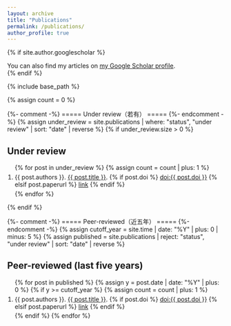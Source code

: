 ```yaml
---
layout: archive
title: "Publications"
permalink: /publications/
author_profile: true
---
```


{% if site.author.googlescholar %}
  <div class="wordwrap">You can also find my articles on
    <a href="{{ site.author.googlescholar }}">my Google Scholar profile</a>.
  </div>
{% endif %}

{% include base_path %}

<style>
  /* 简洁一点的行距 */
  ol.publist { padding-left: 1.25em; }
  ol.publist li { margin: 0.35em 0; }
</style>

{% assign count = 0 %}

{%- comment -%} ===== Under review（若有） ===== {%- endcomment -%}
{% assign under_review = site.publications | where: "status", "under review" | sort: "date" | reverse %}
{% if under_review.size > 0 %}
## Under review
<ol class="publist" start="{{ count | plus: 1 }}">
  {% for post in under_review %}
    {% assign count = count | plus: 1 %}
    <li>
      {{ post.authors }}.
      <a href="{{ post.url | relative_url }}">{{ post.title }}</a>.
      {% if post.doi %}
        <a href="https://doi.org/{{ post.doi }}">doi:{{ post.doi }}</a>
      {% elsif post.paperurl %}
        <a href="{{ post.paperurl }}">link</a>
      {% endif %}
    </li>
  {% endfor %}
</ol>
{% endif %}

{%- comment -%} ===== Peer-reviewed（近五年） ===== {%- endcomment -%}
{% assign cutoff_year = site.time | date: "%Y" | plus: 0 | minus: 5 %}
{% assign published = site.publications | reject: "status", "under review" | sort: "date" | reverse %}

## Peer-reviewed (last five years)
<ol class="publist" start="{{ count | plus: 1 }}">
  {% for post in published %}
    {% assign y = post.date | date: "%Y" | plus: 0 %}
    {% if y >= cutoff_year %}
      {% assign count = count | plus: 1 %}
      <li>
        {{ post.authors }}.
        <a href="{{ post.url | relative_url }}">{{ post.title }}</a>.
        {% if post.doi %}
          <a href="https://doi.org/{{ post.doi }}">doi:{{ post.doi }}</a>
        {% elsif post.paperurl %}
          <a href="{{ post.paperurl }}">link</a>
        {% endif %}
      </li>
    {% endif %}
  {% endfor %}
</ol>

